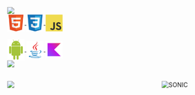 <div>
  <a href="https://github.com/Refluenchai">
  <img align="left" cheight="180em" src="https://github-readme-stats.vercel.app/api?username=Refluenchai&hide_title=true&show_icons=true&theme=algolia&include_all_commits=true&count_private=true&bg_color=0d1117&hide_border=true">
  <div style="display: inline_block"><br>
    <img align="center" alt="CSS" height="40" width="40" src="https://raw.githubusercontent.com/devicons/devicon/master/icons/html5/html5-original.svg">
    <img align="center" alt="HTML" height="40" width="40" src="https://raw.githubusercontent.com/devicons/devicon/master/icons/css3/css3-original.svg">
    <img align="center" alt="HTML" height="40" width="40" src="https://raw.githubusercontent.com/devicons/devicon/master/icons/javascript/javascript-original.svg"><br><br>
    <img align="center" alt="ANDROID" height="50" width="40" src="https://raw.githubusercontent.com/devicons/devicon/master/icons/android/android-original.svg">
    <img align="center" alt="JAVA" height="40" width="40" src="https://raw.githubusercontent.com/devicons/devicon/master/icons/java/java-original.svg">
    <img align="center" alt="KOTLIN" height="40" width="40" src="https://raw.githubusercontent.com/devicons/devicon/master/icons/kotlin/kotlin-original.svg">
  </div>
  <img height="180em" src="https://github-readme-stats.vercel.app/api/top-langs/?username=Refluenchai&layout=compact&langs_count=7&theme=algolia&hide_title=true&bg_color=0d1117&hide_border=true">
    
</div>
  
<div><img width="148" height="128" align="right" alt="SONIC"src="https://64.media.tumblr.com/tumblr_m1tqfkfGgh1rnep7do1_500.gifv"></div>


## 
  
<div> 
  <a href="https://www.linkedin.com/in/viicthorqs/" target="_blank"><img src="https://img.shields.io/badge/-LinkedIn-%230077B5?style=for-the-badge&logo=linkedin&logoColor=white"       target="_blank"></a> 
</div>
